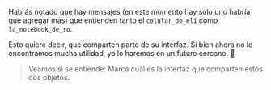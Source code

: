 Habrás notado que hay mensajes (en este momento hay solo uno habría que agregar más) que entienden tanto el `celular_de_eli` como `la_notebook_de_ro`.

Esto quiere decir, que comparten parte de su interfaz. Si bien ahora no le encontramos mucha utilidad, ya lo haremos en un futuro cercano. :star_struck:

> Veamos si se entiende: Marcá cuál es la interfaz que comparten estos dos objetos.